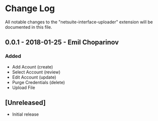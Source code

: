 # Change Log
All notable changes to the "netsuite-interface-uploader" extension will be documented in this file.

## 0.0.1 - 2018-01-25 - Emil Choparinov
### Added
- Add Acount (create)
- Select Account (review)
- Edit Account (update)
- Purge Credentials (delete)
- Upload File

## [Unreleased]
- Initial release